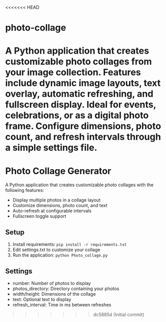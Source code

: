 <<<<<<< HEAD
# photo-collage
A Python application that creates customizable photo collages from your image collection. Features include dynamic image layouts, text overlay, automatic refreshing, and fullscreen display. Ideal for events, celebrations, or as a digital photo frame. Configure dimensions, photo count, and refresh intervals through a simple settings file.
=======
# Photo Collage Generator

A Python application that creates customizable photo collages with the following features:
- Display multiple photos in a collage layout
- Customize dimensions, photo count, and text
- Auto-refresh at configurable intervals
- Fullscreen toggle support

## Setup
1. Install requirements: `pip install -r requirements.txt`
2. Edit settings.txt to customize your collage
3. Run the application: `python Photo_collage.py`

## Settings
- number: Number of photos to display
- photos_directory: Directory containing your photos
- width/height: Dimensions of the collage
- text: Optional text to display
- refresh_interval: Time in ms between refreshes
>>>>>>> dc5885d (Initial commit)
